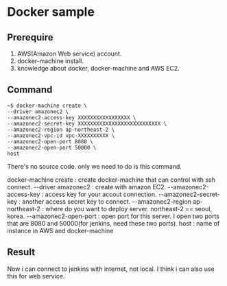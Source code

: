 # Docker sample  

## Prerequire  

1. AWS(Amazon Web service) account.
2. docker-machine install.
3. knowledge about docker, docker-machine and AWS EC2.

## Command  
```
~$ docker-machine create \
--driver amazonec2 \
--amazonec2-access-key XXXXXXXXXXXXXXXXX \
--amazonec2-secret-key XXXXXXXXXXXXXXXXXXXXXXXXXXX \
--amazonec2-region ap-northeast-2 \
--amazonec2-vpc-id vpc-XXXXXXXXXX \
--amazonec2-open-port 8080 \
--amazonec2-open-port 50000 \
host
```  
There's no source code. only we need to do is this command. 

docker-machine create : create docker-machine that can control with ssh connect.
--driver amazonec2 : create with amazon EC2.
--amazonec2-access-key : access key for your accout connection.
--amazonec2-secret-key : another access secret key to connect.
--amazonec2-region ap-northeast-2 : where do you want to deploy server. northeast-2 == seoul, korea.
--amazonec2-open-port : open port for this server. I open two ports that are 8080 and 50000(for jenkins, need these two ports).
host : name of instance in AWS and docker-machine 

## Result  
Now i can connect to jenkins with internet, not local. I think i can also use this for web service.
